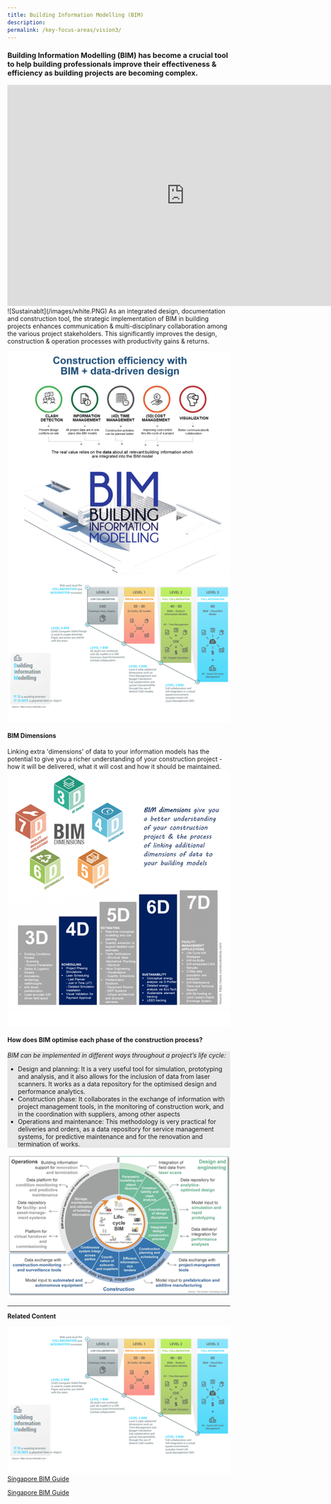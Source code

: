 ```yaml
---
title: Building Information Modelling (BIM) 
description:  
permalink: /key-focus-areas/vision3/
---
```

### Building Information Modelling (BIM) has become a crucial tool to help building professionals improve their effectiveness & efficiency as building projects are becoming complex. 
<iframe width="800" height="500" src="https://www.youtube.com/embed/db_whEFesZo?rel=0&autoplay=1&mute=1&enablejsapi=1" frameborder="0" allow="accelerometer; autoplay; clipboard-write; encrypted-media; gyroscope; picture-in-picture" allowfullscreen></iframe>
![Sustainablt](/images/white.PNG)	
As an integrated design, documentation and construction tool, the strategic implementation of BIM in building projects enhances communication & multi-disciplinary collaboration among the various project stakeholders. This significantly improves the design, construction & operation processes with productivity gains & returns.
	
![Sustainable Dessvelopment](/images/bim02a.PNG)
![Sustainable Dessvelopment](/images/bim01.PNG)

#### BIM Dimensions
Linking extra 'dimensions' of data to your information models has the potential to give you a richer understanding of your construction project - how it will be delivered, what it will cost and how it should be maintained. 
![Sustainable Dessvelopment](/images/bim045.PNG)
![Sustainablt](/images/white.PNG)	

#### How does BIM optimise each phase of the construction process?

<div style="background-color:#e8e8e8;">
<em><p>BIM can be implemented in different ways throughout a project’s life cycle:</p></em>
<ul>
  <li>Design and planning: It is a very useful tool for simulation, prototyping and analysis, and it also allows for the inclusion of data from laser scanners. It works as a data repository for the optimised design and performance analytics.</li>
  <li>Construction phase: It collaborates in the exchange of information with project management tools, in the monitoring of construction work, and in the coordination with suppliers, among other aspects</li>
  <li>Operations and maintenance: This methodology is very practical for deliveries and orders, as a data repository for service management systems, for predictive maintenance and for the renovation and termination of works.</li>
</ul>
</div>

![Sustainable Dessvelopment](/images/bim04.PNG)


---

**Related Content**

![green](/images/bim01.png)
<a href="https://www.corenet.gov.sg/general/bim-guides/singapore-bim-guide-version-20.aspx" class="front-page-cta bp-sec-button margin--top padding--bottom" target="_blank">
	<span>Singapore BIM Guide </span>
	<i class="sgds-icon sgds-icon-arrow-right is-size-4" aria-hidden="true"></i>
	
<a href="https://www.corenet.gov.sg/general/bim-guides/singapore-bim-guide-version-20.aspx" class="front-page-cta bp-sec-button margin--top padding--bottom" target="_blank">
	<span>Singapore BIM Guide </span>
	<i class="sgds-icon sgds-icon-arrow-right is-size-4" aria-hidden="true"></i>
